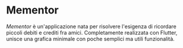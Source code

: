 # Mementor

*Mementor* è un'applicazione nata per risolvere l'esigenza di ricordare piccoli debiti e crediti fra amici. Completamente realizzata con Flutter, unisce una grafica minimale con poche semplici ma utili funzionalità.